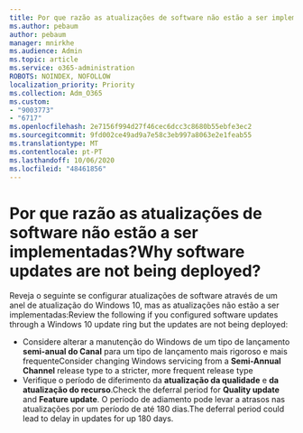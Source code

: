 ```yaml
---
title: Por que razão as atualizações de software não estão a ser implementadas?
ms.author: pebaum
author: pebaum
manager: mnirkhe
ms.audience: Admin
ms.topic: article
ms.service: o365-administration
ROBOTS: NOINDEX, NOFOLLOW
localization_priority: Priority
ms.collection: Adm_O365
ms.custom:
- "9003773"
- "6717"
ms.openlocfilehash: 2e7156f994d27f46cec6dcc3c8680b55ebfe3ec2
ms.sourcegitcommit: 9fd002ce49ad9a7e58c3eb997a8063e2e1feab55
ms.translationtype: MT
ms.contentlocale: pt-PT
ms.lasthandoff: 10/06/2020
ms.locfileid: "48461856"
---
```

# <a name="why-software-updates-are-not-being-deployed"></a><span data-ttu-id="a94ea-102">Por que razão as atualizações de software não estão a ser implementadas?</span><span class="sxs-lookup"><span data-stu-id="a94ea-102">Why software updates are not being deployed?</span></span>

<span data-ttu-id="a94ea-103">Reveja o seguinte se configurar atualizações de software através de um anel de atualização do Windows 10, mas as atualizações não estão a ser implementadas:</span><span class="sxs-lookup"><span data-stu-id="a94ea-103">Review the following if you configured software updates through a Windows 10 update ring but the updates are not being deployed:</span></span>  

- <span data-ttu-id="a94ea-104">Considere alterar a manutenção do Windows de um tipo de lançamento  **semi-anual do Canal**  para um tipo de lançamento mais rigoroso e mais frequente</span><span class="sxs-lookup"><span data-stu-id="a94ea-104">Consider changing Windows servicing from a  **Semi-Annual Channel**  release type to a stricter, more frequent release type</span></span>  
- <span data-ttu-id="a94ea-105">Verifique o período de diferimento da  **atualização da qualidade**  e  **da atualização do recurso**.</span><span class="sxs-lookup"><span data-stu-id="a94ea-105">Check the deferral period for  **Quality update**  and  **Feature update**.</span></span> <span data-ttu-id="a94ea-106">O período de adiamento pode levar a atrasos nas atualizações por um período de até 180 dias.</span><span class="sxs-lookup"><span data-stu-id="a94ea-106">The deferral period could lead to delay in updates for up 180 days.</span></span>
